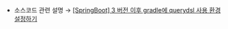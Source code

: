 * 소스코드 관련 설명 → <a href='https://jforj.tistory.com/393'>[SpringBoot] 3 버전 이후 gradle에 querydsl 사용 환경 설정하기</a>